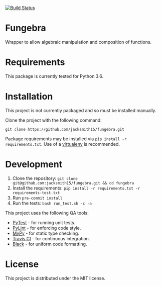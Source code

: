 [![Build Status](https://travis-ci.com/jacksmith15/fungebra.svg?token=JrMQr8Ynsmu5tphpTQ2p&branch=master)](https://travis-ci.com/jacksmith15/fungebra)
# Fungebra
Wrapper to allow algebraic manipulation and composition of functions.

# Requirements
This package is currently tested for Python 3.6.

# Installation
This project is not currently packaged and so must be installed manually.

Clone the project with the following command:
```
git clone https://github.com/jacksmith15/fungebra.git
```

Package requirements may be installed via `pip install -r requirements.txt`. Use of a [virtualenv](https://virtualenv.pypa.io/) is recommended.

# Development
1. Clone the repository: `git clone git@github.com:jacksmith15/fungebra.git && cd fungebra`
2. Install the requirements: `pip install -r requirements.txt -r requirements-test.txt`
3. Run `pre-commit install`
4. Run the tests: `bash run_test.sh -c -a`

This project uses the following QA tools:
- [PyTest](https://docs.pytest.org/en/latest/) - for running unit tests.
- [PyLint](https://www.pylint.org/) - for enforcing code style.
- [MyPy](http://mypy-lang.org/) - for static type checking.
- [Travis CI](https://travis-ci.org/) - for continuous integration.
- [Black](https://black.readthedocs.io/en/stable/) - for uniform code formatting.

# License
This project is distributed under the MIT license.
